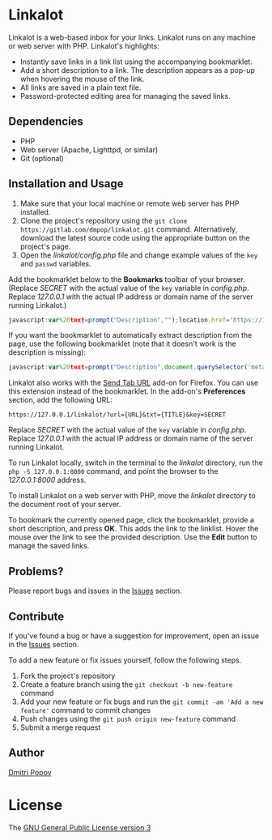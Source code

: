 # Linkalot

Linkalot is a web-based inbox for your links. Linkalot runs on any machine or web server with PHP. Linkalot's highlights:

- Instantly save links in a link list using the accompanying bookmarklet.
- Add a short description to a link. The description appears as a pop-up when hovering the mouse of the link.
- All links are saved in a plain text file.
- Password-protected editing area for managing the saved links.

## Dependencies

- PHP
- Web server (Apache, Lighttpd, or similar)
- Git (optional)

## Installation and Usage

1. Make sure that your local machine or remote web server has PHP installed.
2. Clone the project's repository using the `git clone https://gitlab.com/dmpop/linkalot.git` command. Alternatively, download the latest source code using the appropriate button on the project's page.
3. Open the _linkalot/config.php_ file and change example values of the `key` and `passwd` variables.


Add the bookmarklet below to the **Bookmarks** toolbar of your browser. (Replace _SECRET_ with the actual value of the `key` variable in _config.php_. Replace _127.0.0.1_ with the actual IP address or domain name of the server running Linkalot.)

```javascript
javascript:var%20text=prompt("Description","");location.href='https://127.0.0.1/linkalot/?url='+encodeURIComponent(location.href)+'&key=SECRET&txt='+escape(text)

```

If you want the bookmarklet to automatically extract description from the page, use the following bookmarklet (note that it doesn't work is the description is missing):

```javascript
javascript:var%20text=prompt("Description",document.querySelector('meta[name="description"]').content);location.href='https://127.0.0.1/linkalot/?url='+encodeURIComponent(location.href)+'&key=SECRET&txt='+escape(text)
```

Linkalot also works with the [Send Tab URL](https://addons.mozilla.org/en-US/firefox/addon/send-tab-url/) add-on for Firefox. You can use this extension instead of the bookmarklet. In the add-on's **Preferences** section, add the following URL:

    https://127.0.0.1/linkalot/?url={URL}&txt={TITLE}&key=SECRET

Replace _SECRET_ with the actual value of the `key` variable in _config.php_. Replace _127.0.0.1_ with the actual IP address or domain name of the server running Linkalot.

To run Linkalot locally, switch in the terminal to the _linkalot_ directory,  run the `php -S 127.0.0.1:8000` command, and point the browser to the _127.0.0.1:8000_ address.

To install Linkalot on a web server with PHP, move the _linkalot_ directory to the document root of your server.

To bookmark the currently opened page, click the bookmarklet, provide a short description, and press **OK**. This adds the link to the linklist. Hover the mouse over the link to see the provided description. Use the **Edit** button to manage the saved links.

## Problems?

Please report bugs and issues in the [Issues](https://gitlab.com/dmpop/linkalot/issues) section.

## Contribute

If you've found a bug or have a suggestion for improvement, open an issue in the [Issues](https://gitlab.com/dmpop/linkalot/issues) section.

To add a new feature or fix issues yourself, follow the following steps.

1. Fork the project's repository
2. Create a feature branch using the `git checkout -b new-feature` command
3. Add your new feature or fix bugs and run the `git commit -am 'Add a new feature'` command to commit changes
4. Push changes using the `git push origin new-feature` command
5. Submit a merge request

## Author

[Dmitri Popov](https://www.tokyomade.photography/)

# License

The [GNU General Public License version 3](http://www.gnu.org/licenses/gpl-3.0.en.html)
